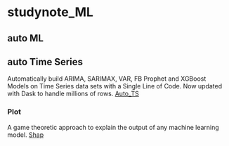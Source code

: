 # studynote_ML

## auto ML
[]()

## auto Time Series
Automatically build ARIMA, SARIMAX, VAR, FB Prophet and XGBoost Models on Time Series data sets with a Single Line of Code. Now updated with Dask to handle millions of rows.
[Auto_TS](https://github.com/AutoViML/Auto_TS)

### Plot
A game theoretic approach to explain the output of any machine learning model.
[Shap](https://github.com/slundberg/shap)